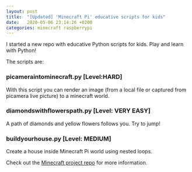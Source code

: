```yaml
---
layout: post
title:  "[Updated] 'Minecraft Pi' educative scripts for kids"
date:   2020-05-06 23:14:26 +0200
categories: minecraft raspberrypi
---
```


I started a new repo with educative Python scripts for kids. Play and learn with Python!

The scripts are:

### picameraintominecraft.py [Level:HARD]

With this script you can render an image (from a local file or captured from picamera live picture) to a minecraft world.

### diamondswithflowerspath.py [Level: VERY EASY]

A path of diamonds and yellow flowers follows you. Try to jump!

### buildyourhouse.py [Level: MEDIUM]

Create a house inside Minecraft Pi world using nested loops.

Check out the [Minecraft project repo](https://github.com/ferrithemaker/minecraftpi-projects.git) for more information.

